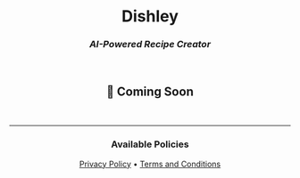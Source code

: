 <div align="center">

# **Dishley**
### *AI-Powered Recipe Creator*

<br>

## 🚀 Coming Soon

<br>

</div>

---

<div class="policy-links" align="center">
    <h3>Available Policies</h3>
    <a href="./privacy">Privacy Policy</a> • 
    <a href="./terms">Terms and Conditions</a>
</div>
